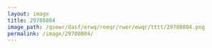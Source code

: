```yaml
---
layout: image
title: 29780804
image_path: /qsewr/dasf/erwq/reeqr/rwer/ewqr/tttt/29780804.png
permalink: /image/29780804/
---
```

